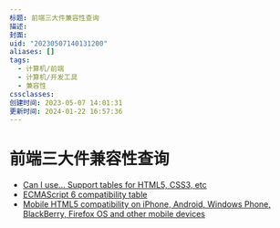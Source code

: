 ```yaml
---
标题: 前端三大件兼容性查询
描述:
封面:
uid: "20230507140131200"
aliases: []
tags:
  - 计算机/前端
  - 计算机/开发工具
  - 兼容性
cssclasses:
创建时间: 2023-05-07 14:01:31
更新时间: 2024-01-22 16:57:36
---
```


# 前端三大件兼容性查询

- [Can I use... Support tables for HTML5, CSS3, etc](https://caniuse.com/)
- [ECMAScript 6 compatibility table](http://kangax.github.io/compat-table/es6/)
- [Mobile HTML5 compatibility on iPhone, Android, Windows Phone, BlackBerry, Firefox OS and other mobile devices](http://mobilehtml5.org/)
